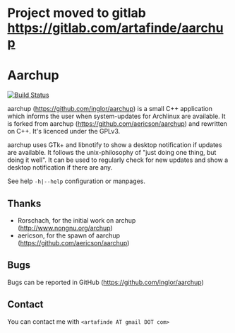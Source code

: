 # Project moved to gitlab https://gitlab.com/artafinde/aarchup

# Aarchup

[![Build Status](https://travis-ci.com/inglor/aarchup.svg?branch=cpp)](https://travis-ci.com/inglor/aarchup)

aarchup (https://github.com/inglor/aarchup) is a small C++ application which informs the user when system-updates for Archlinux are available.
It is forked from aarchup (https://github.com/aericson/aarchup) and rewritten on C++. It's licenced under the GPLv3.

aarchup uses GTk+ and libnotify to show a desktop notification if updates are available. It follows the unix-philosophy of "just doing one thing, but doing  it  well". It  can be used to regularly check for new updates and show a desktop notification if there are any.

See help `-h|--help` configuration or manpages.

## Thanks

* Rorschach, for the initial work on archup (http://www.nongnu.org/archup)
* aericson, for the spawn of aarchup (https://github.com/aericson/aarchup)

## Bugs

Bugs can be reported in GitHub (https://github.com/inglor/aarchup)

## Contact

You can contact me with `<artafinde AT gmail DOT com>`
